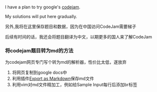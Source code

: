 I have a plan to try google's [codejam](https://code.google.com/codejam/past-contests).

My solutions will put here gradually.

另外,我将在这里保存题目和数据，因为在中国访问CodeJam需要梯子

后续有时间的话，我还会将题目翻译为中文，以期更多的国人来了解CodeJam

### 将codejam题目转为md的方法

为codejam网页专门写个转为md的解析器，性价比太低，遂放弃

1. 将网页复制到google docs中
2. 利用插件[Export as Markdown](https://github.com/mangini/gdocs2md)保存md文件
3. 利用vim对md文件精加工，例如给Sample Input每行后添加br标签
